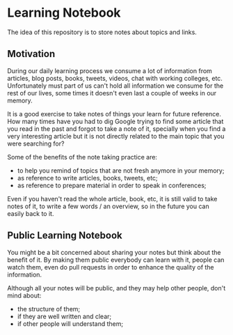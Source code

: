 # Learning Notebook

The idea of this repository is to store notes about topics and links.


## Motivation

During our daily learning process we consume a lot of information from articles, blog posts, books, tweets, videos, chat with working colleges, etc. Unfortunately must part of us can't hold all information we consume for the rest of our lives, some times it doesn't even last a couple of weeks in our memory.

It is a good exercise to take notes of things your learn for future reference. How many times have you had to dig Google trying to find some article that you read in the past and forgot to take a note of it, specially when you find a very interesting article but it is not directly related to the main topic that you were searching for?

Some of the benefits of the note taking practice are:

- to help you remind of topics that are not fresh anymore in your memory;
- as reference to write articles, books, tweets, etc;
- as reference to prepare material in order to speak in conferences;

Even if you haven't read the whole article, book, etc, it is still valid to take notes of it, to write a few words / an overview, so in the future you can easily back to it.


## Public Learning Notebook

You might be a bit concerned about sharing your notes but think about the benefit of it. By making them public everybody can learn with it, people can watch them, even do pull requests in order to enhance the quality of the information.

Although all your notes will be public, and they may help other people, don't mind about:
- the structure of them;
- if they are well written and clear;
- if other people will understand them;

